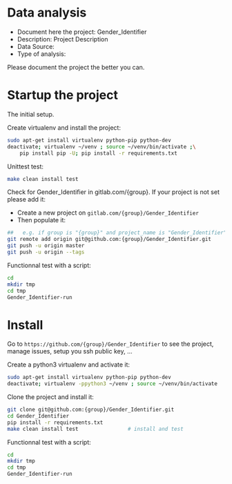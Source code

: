 # Data analysis
- Document here the project: Gender_Identifier
- Description: Project Description
- Data Source:
- Type of analysis:

Please document the project the better you can.

# Startup the project

The initial setup.

Create virtualenv and install the project:
```bash
sudo apt-get install virtualenv python-pip python-dev
deactivate; virtualenv ~/venv ; source ~/venv/bin/activate ;\
    pip install pip -U; pip install -r requirements.txt
```

Unittest test:
```bash
make clean install test
```

Check for Gender_Identifier in gitlab.com/{group}.
If your project is not set please add it:

- Create a new project on `gitlab.com/{group}/Gender_Identifier`
- Then populate it:

```bash
##   e.g. if group is "{group}" and project_name is "Gender_Identifier"
git remote add origin git@github.com:{group}/Gender_Identifier.git
git push -u origin master
git push -u origin --tags
```

Functionnal test with a script:

```bash
cd
mkdir tmp
cd tmp
Gender_Identifier-run
```

# Install

Go to `https://github.com/{group}/Gender_Identifier` to see the project, manage issues,
setup you ssh public key, ...

Create a python3 virtualenv and activate it:

```bash
sudo apt-get install virtualenv python-pip python-dev
deactivate; virtualenv -ppython3 ~/venv ; source ~/venv/bin/activate
```

Clone the project and install it:

```bash
git clone git@github.com:{group}/Gender_Identifier.git
cd Gender_Identifier
pip install -r requirements.txt
make clean install test                # install and test
```
Functionnal test with a script:

```bash
cd
mkdir tmp
cd tmp
Gender_Identifier-run
```

